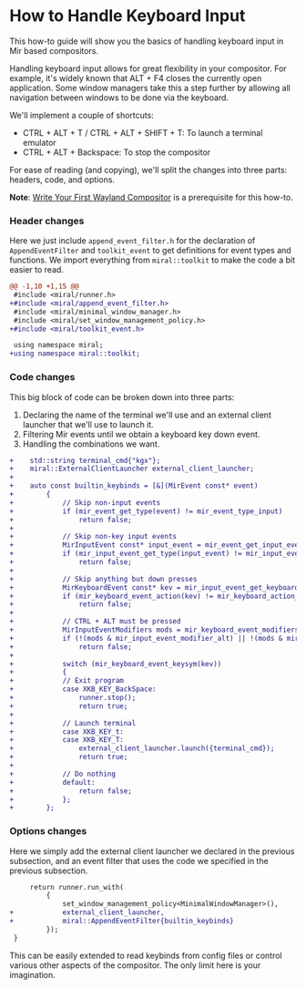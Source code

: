 # How to Handle Keyboard Input

This how-to guide will show you the basics of handling keyboard input in Mir
based compositors.

Handling keyboard input allows for great flexibility in your compositor. For
example, it's widely known that ALT + F4 closes the currently open application.
Some window managers take this a step further by allowing all navigation
between windows to be done via the keyboard. 

We'll implement a couple of shortcuts:
- CTRL + ALT + T / CTRL + ALT + SHIFT + T: To launch a terminal emulator
- CTRL + ALT + Backspace: To stop the compositor

For ease of reading (and copying), we'll split the changes into three parts:
headers, code, and options.

**Note**: [Write Your First Wayland
Compositor](../tutorial/write-your-first-wayland-compositor.md) is a prerequisite for
this how-to.

### Header changes
Here we just include `append_event_filter.h` for the declaration of
`AppendEventFilter` and `toolkit_event` to get definitions for event types and
functions. We import everything from `miral::toolkit` to make the code a bit
easier to read.
```diff
@@ -1,10 +1,15 @@
 #include <miral/runner.h>
+#include <miral/append_event_filter.h>
 #include <miral/minimal_window_manager.h>
 #include <miral/set_window_management_policy.h>
+#include <miral/toolkit_event.h>

 using namespace miral;
+using namespace miral::toolkit;
```

### Code changes
This big block of code can be broken down into three parts: 
1. Declaring the name of the terminal we'll use and an external client launcher
   that we'll use to launch it. 
2. Filtering Mir events until we obtain a keyboard key down event. 
3. Handling the combinations we want.

```diff
+    std::string terminal_cmd{"kgx"};
+    miral::ExternalClientLauncher external_client_launcher;
+
+    auto const builtin_keybinds = [&](MirEvent const* event)
+        {
+            // Skip non-input events
+            if (mir_event_get_type(event) != mir_event_type_input)
+                return false;
+
+            // Skip non-key input events
+            MirInputEvent const* input_event = mir_event_get_input_event(event);
+            if (mir_input_event_get_type(input_event) != mir_input_event_type_key)
+                return false;
+
+            // Skip anything but down presses
+            MirKeyboardEvent const* kev = mir_input_event_get_keyboard_event(input_event);
+            if (mir_keyboard_event_action(kev) != mir_keyboard_action_down)
+                return false;
+
+            // CTRL + ALT must be pressed
+            MirInputEventModifiers mods = mir_keyboard_event_modifiers(kev);
+            if (!(mods & mir_input_event_modifier_alt) || !(mods & mir_input_event_modifier_ctrl))
+                return false;
+
+            switch (mir_keyboard_event_keysym(kev))
+            {
+            // Exit program
+            case XKB_KEY_BackSpace:
+                runner.stop();
+                return true;
+
+            // Launch terminal
+            case XKB_KEY_t:
+            case XKB_KEY_T:
+                external_client_launcher.launch({terminal_cmd});
+                return true;
+
+            // Do nothing
+            default:
+                return false;
+            };
+        };
```

### Options changes
Here we simply add the external client launcher we declared in the previous
subsection, and an event filter that uses the code we specified in the previous
subsection.

```diff
     return runner.run_with(
         {
             set_window_management_policy<MinimalWindowManager>(),
+            external_client_launcher,
+            miral::AppendEventFilter{builtin_keybinds}
         });
 }
```

This can be easily extended to read keybinds from config files or control
various other aspects of the compositor. The only limit here is your
imagination.

